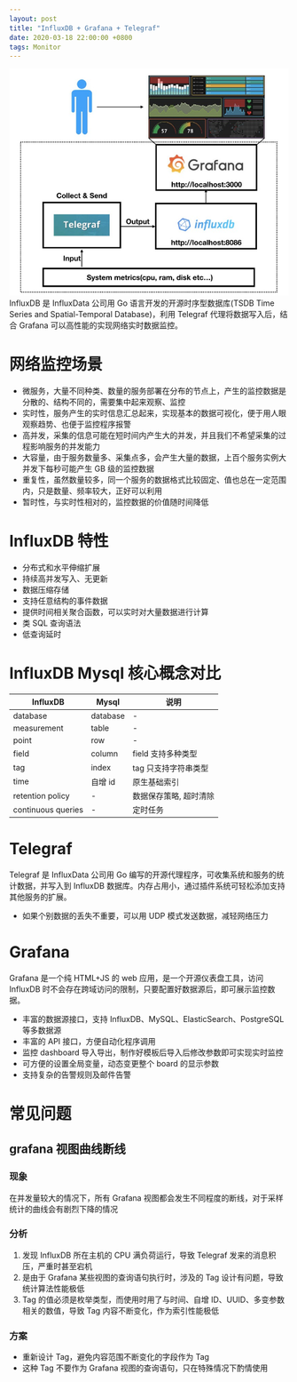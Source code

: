 ```yaml
---
layout: post
title: "InfluxDB + Grafana + Telegraf"
date: 2020-03-18 22:00:00 +0800
tags: Monitor
---
```


![InfluxDB + Grafana](/assets/images/2020-03-18-InfluxDB_Grafana_introduction_1.jpg)
InfluxDB 是 InfluxData 公司用 Go 语言开发的开源时序型数据库(TSDB Time Series and Spatial-Temporal Database)，利用 Telegraf 代理将数据写入后，结合 Grafana 可以高性能的实现网络实时数据监控。

# 网络监控场景

- 微服务，大量不同种类、数量的服务部署在分布的节点上，产生的监控数据是分散的、结构不同的，需要集中起来观察、监控
- 实时性，服务产生的实时信息汇总起来，实现基本的数据可视化，便于用人眼观察趋势、也便于监控程序报警
- 高并发，采集的信息可能在短时间内产生大的并发，并且我们不希望采集的过程影响服务的并发能力
- 大容量，由于服务数量多、采集点多，会产生大量的数据，上百个服务实例大并发下每秒可能产生 GB 级的监控数据
- 重复性，虽然数量较多，同一个服务的数据格式比较固定、值也总在一定范围内，只是数量、频率较大，正好可以利用
- 暂时性，与实时性相对的，监控数据的价值随时间降低

# InfluxDB 特性

- 分布式和水平伸缩扩展
- 持续高并发写入、无更新
- 数据压缩存储
- 支持任意结构的事件数据
- 提供时间相关聚合函数，可以实时对大量数据进行计算
- 类 SQL 查询语法
- 低查询延时

# InfluxDB Mysql 核心概念对比

| InfluxDB           | Mysql    | 说明                   |
| ------------------ | -------- | ---------------------- |
| database           | database | -                      |
| measurement        | table    | -                      |
| point              | row      | -                      |
| field              | column   | field 支持多种类型     |
| tag                | index    | tag 只支持字符串类型   |
| time               | 自增 id  | 原生基础索引           |
| retention policy   | -        | 数据保存策略, 超时清除 |
| continuous queries | -        | 定时任务               |

# Telegraf

Telegraf 是 InfluxData 公司用 Go 编写的开源代理程序，可收集系统和服务的统计数据，并写入到 InfluxDB 数据库。内存占用小，通过插件系统可轻松添加支持其他服务的扩展。

- 如果个别数据的丢失不重要，可以用 UDP 模式发送数据，减轻网络压力

# Grafana

Grafana 是一个纯 HTML+JS 的 web 应用，是一个开源仪表盘工具，访问 InfluxDB 时不会存在跨域访问的限制，只要配置好数据源后，即可展示监控数据。

- 丰富的数据源接口，支持 InfluxDB、MySQL、ElasticSearch、PostgreSQL 等多数据源
- 丰富的 API 接口，方便自动化程序调用
- 监控 dashboard 导入导出，制作好模板后导入后修改参数即可实现实时监控
- 可方便的设置全局变量，动态变更整个 board 的显示参数
- 支持复杂的告警规则及邮件告警

# 常见问题

## grafana 视图曲线断线

### 现象

在并发量较大的情况下，所有 Grafana 视图都会发生不同程度的断线，对于采样统计的曲线会有剧烈下降的情况

### 分析

1. 发现 InfluxDB 所在主机的 CPU 满负荷运行，导致 Telegraf 发来的消息积压，严重时甚至宕机
2. 是由于 Grafana 某些视图的查询语句执行时，涉及的 Tag 设计有问题，导致统计算法性能极低
3. Tag 的值必须是枚举类型，而使用时用了与时间、自增 ID、UUID、多变参数相关的数值，导致 Tag 内容不断变化，作为索引性能极低

### 方案

- 重新设计 Tag，避免内容范围不断变化的字段作为 Tag
- 这种 Tag 不要作为 Grafana 视图的查询语句，只在特殊情况下酌情使用
